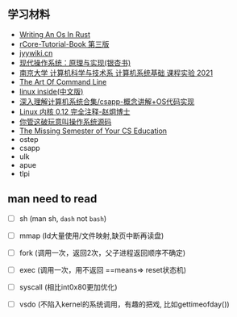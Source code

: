 ## 学习材料

- [Writing An Os In Rust](https://os.phil-opp.com/)
- [rCore-Tutorial-Book 第三版](https://rcore-os.github.io/rCore-Tutorial-Book-v3/index.html)
- [jyywiki.cn](http://jyywiki.cn/)
- [现代操作系统：原理与实现(银杏书)](https://ipads.se.sjtu.edu.cn/mospi/)
- [南京大学 计算机科学与技术系 计算机系统基础 课程实验 2021](https://nju-projectn.github.io/ics-pa-gitbook/ics2021/)
- [The Art Of Command Line](https://github.com/jlevy/the-art-of-command-line)
- [linux inside(中文版)](https://github.com/MintCN/linux-insides-zh)
- [深入理解计算机系统合集/csapp-概念讲解+OS代码实现](https://www.bilibili.com/video/BV17K4y1N7Q2?spm_id_from=333.999.0.0)
- [Linux 内核 0.12 完全注释-赵炯博士](http://www.oldlinux.org/download/CLK-5.0-WithCover.pdf)
- [你管这破玩意叫操作系统源码](https://github.com/sunym1993/flash-linux0.11-talk)
- [The Missing Semester of Your CS Education](https://missing-semester-cn.github.io/)
- ostep
- csapp
- ulk
- apue
- tlpi

## man need to read
- [ ] sh (man sh, `dash` not `bash`)
- [ ] mmap (ld大量使用/文件映射,缺页中断再读盘)
- [ ] fork (调用一次，返回2次，父子进程返回顺序不确定)
- [ ] exec (调用一次，用不返回 ==means=> reset状态机)
- [ ] syscall (相比int0x80更加优化)
- [ ] vsdo (不陷入kernel的系统调用，有趣的把戏, 比如gettimeofday())

